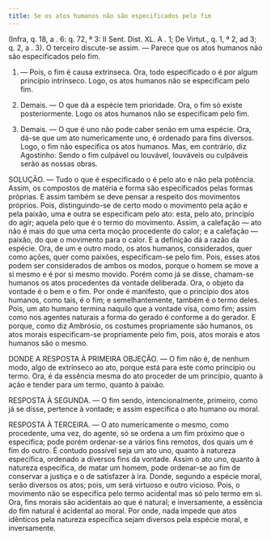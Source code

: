 ```yaml
---
title: Se os atos humanos não são especificados pelo fim
---
```


(Infra, q. 18, a . 6: q. 72, ª 3: II Sent. Dist. XL. A . 1; De Virtut., q. 1, ª 2, ad 3; q. 2, a . 3).
  O terceiro discute-se assim. — Parece que os atos humanos não são especificados pelo fim.  

1. — Pois, o fim é causa extrínseca. Ora, todo especificado o é por algum princípio intrínseco. Logo, os atos humanos não se especificam pelo fim.  

2. Demais. — O que dá a espécie tem prioridade. Ora, o fim só existe posteriormente. Logo os atos humanos não se especificam pelo fim.  

3. Demais. — O que é uno não pode caber senão em uma espécie. Ora, dá-se que um ato numericamente uno, é ordenado para fins diversos. Logo, o fim não especifica os atos humanos.  Mas, em contrário, diz Agostinho: Sendo o fim culpável ou louvável, louváveis ou culpáveis serão as nossas obras.  

SOLUÇÃO. — Tudo o que é especificado o é pelo ato e não pela potência. Assim, os compostos de matéria e forma são especificados pelas formas próprias. E assim também se deve pensar a respeito dos movimentos próprios. Pois, distinguindo-se de certo modo o movimento pela ação e pela paixão, uma e outra se especificam pelo ato: esta, pelo ato, princípio do agir; aquela pelo que é o termo do movimento. Assim, a calefação — ato não é mais do que uma certa moção procedente do calor; e a calefação — paixão, do que o movimento para o calor. E a definição dá a razão da espécie. Ora, de um e outro modo, os atos humanos, considerados, quer como ações, quer como paixões, especificam-se pelo fim. Pois, esses atos podem ser considerados de ambos os modos, porque o homem se move a si mesmo e é por si mesmo movido. Porém como já se disse, chamam-se humanos os atos procedentes da vontade deliberada. Ora, o objeto da vontade é o bem e o fim. Por onde é manifesto, que o princípio dos atos humanos, como tais, é o fim; e semelhantemente, também é o termo deles. Pois, um ato humano termina naquilo que a vontade visa, como fim; assim como nos agentes naturais a forma do gerado é conforme a do gerador. E porque, como diz Ambrósio, os costumes propriamente são humanos, os atos morais especificam-se propriamente pelo fim, pois, atos morais e atos humanos são o mesmo.  

DONDE A RESPOSTA À PRIMEIRA OBJEÇÃO. — O fim não é, de nenhum modo, algo de extrínseco ao ato, porque está para este como princípio ou termo. Ora, é da essência mesma do ato proceder de um princípio, quanto à ação e tender para um termo, quanto à paixão.  

RESPOSTA À SEGUNDA. — O fim sendo, intencionalmente, primeiro, como já se disse, pertence à vontade; e assim especifica o ato humano ou moral.  

RESPOSTA À TERCEIRA. — O ato numericamente o mesmo, como procedente, uma vez, do agente, só se ordena a um fim próximo que o especifica; pode porém ordenar-se a vários fins remotos, dos quais um é fim do outro. É contudo possível seja um ato uno, quanto à natureza específica, ordenado a diversos fins da vontade. Assim o ato uno, quanto à natureza específica, de matar um homem, pode ordenar-se ao fim de conservar a justiça e o de satisfazer à ira. Donde, segundo a espécie moral, serão diversos os atos; pois, um será virtuoso e outro vicioso. Pois, o movimento não se especifica pelo termo acidental mas só pelo termo em si. Ora, fins morais são acidentais ao que é natural; e inversamente, a essência do fim natural é acidental ao moral. Por onde, nada impede que atos idênticos pela natureza específica sejam diversos pela espécie moral, e inversamente.
